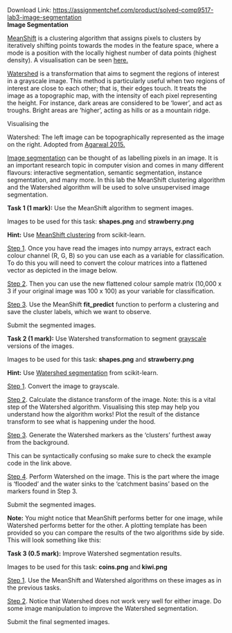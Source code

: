 Download Link: https://assignmentchef.com/product/solved-comp9517-lab3-image-segmentation
<br>
<strong>Image Segmentation </strong>

<u>MeanShift</u> is a clustering algorithm that assigns pixels to clusters by iteratively shifting points towards the modes in the feature space, where a mode is a position with the locally highest number of data points (highest density). A visualisation can be seen <a href="https://informatics.sydney.edu.au/images/blog/ms_2d_bw_2.gif">here</a><a href="https://informatics.sydney.edu.au/images/blog/ms_2d_bw_2.gif">.</a>

<u>Watershed</u> is a transformation that aims to segment the regions of interest in a grayscale image. This method is particularly useful when two regions of interest are close to each other; that is, their edges touch. It treats the image as a topographic map, with the intensity of each pixel representing the height. For instance, dark areas are considered to be ‘lower’, and act as troughs. Bright areas are ‘higher’, acting as hills or as a mountain ridge.

Visualising the

Watershed: The left image can be topographically represented as the image on the right. Adopted from <a href="https://www.youtube.com/watch?v=K5P5rjDiZzk">Agarwal 2015</a><a href="https://www.youtube.com/watch?v=K5P5rjDiZzk">.</a>

<u>Image segmentation</u> can be thought of as labelling pixels in an image. It is an important research topic in computer vision and comes in many different flavours: interactive segmentation, semantic segmentation, instance segmentation, and many more. In this lab the MeanShift clustering algorithm and the Watershed algorithm will be used to solve unsupervised image segmentation.

<strong>Task 1 (1 mark):</strong> Use the MeanShift algorithm to segment images.

Images to be used for this task: <strong>shapes.png</strong> and <strong>strawberry.png</strong>

<strong>Hint:</strong> Use <a href="https://scikit-learn.org/stable/modules/generated/sklearn.cluster.MeanShift.html">MeanShift clustering</a> from scikit-learn.

<u>Step 1</u>. Once you have read the images into numpy arrays, extract each colour channel (R, G, B) so you can use each as a variable for classification. To do this you will need to convert the colour matrices into a flattened vector as depicted in the image below.

<u>Step 2</u>. Then you can use the new flattened colour sample matrix (10,000 x 3 if your original image was 100 x 100) as your variable for classification.

<u>Step 3</u>. Use the MeanShift <strong>fit_predict</strong> function to perform a clustering and save the cluster labels, which we want to observe.

Submit the segmented images.

<strong>Task 2 (1 mark):</strong> Use Watershed transformation to segment <u>grayscale</u> versions of the images.

Images to be used for this task: <strong>shapes.png</strong> and <strong>strawberry.png</strong>

<strong>Hint:</strong> Use <a href="https://scikit-image.org/docs/dev/auto_examples/segmentation/plot_watershed.html">Watershed segmentation</a> from scikit-learn.

<u>Step 1</u>. Convert the image to grayscale.

<u>Step 2</u>. Calculate the distance transform of the image. Note: this is a vital step of the Watershed algorithm. Visualising this step may help you understand how the algorithm works! Plot the result of the distance transform to see what is happening under the hood.

<u>Step 3</u>. Generate the Watershed markers as the ‘clusters’ furthest away from the background.

This can be syntactically confusing so make sure to check the example code in the link above.

<u>Step 4</u>. Perform Watershed on the image. This is the part where the image is ‘flooded’ and the water sinks to the ‘catchment basins’ based on the markers found in Step 3.

Submit the segmented images.

<strong> </strong>

<strong>Note:</strong> You might notice that MeanShift performs better for one image, while Watershed performs better for the other. A plotting template has been provided so you can compare the results of the two algorithms side by side. This will look something like this:

<strong> </strong>

<strong> </strong>

<strong> </strong>

<strong>Task 3 (0.5 mark):</strong> Improve Watershed segmentation results.

Images to be used for this task: <strong>coins.png </strong>and<strong> kiwi.png</strong>

<u>Step 1</u>. Use the MeanShift and Watershed algorithms on these images as in the previous tasks.

<u>Step 2</u>. Notice that Watershed does not work very well for either image. Do some image manipulation to improve the Watershed segmentation.

Submit the final segmented images.

<strong> </strong>